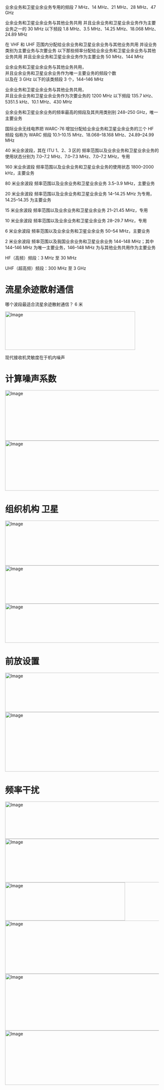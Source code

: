 业余业务和卫星业余业务专用的频段   7 MHz、14 MHz、21 MHz、28 MHz、47 GHz

业余业务和卫星业余业务与其他业务共用
并且业余业务和卫星业余业务作为主要业务之一的 30 MHz 以下频段   1.8 MHz、3.5 MHz、14.25 MHz、18.068 MHz、24.89 MHz

在 VHF 和 UHF 范围内分配给业余业务和卫星业余业务与其他业务共用
并设业务类别为主要业务与次要业务
以下那些频率分配给业余业务和卫星业余业务与其他业务共用
并且业余业务和卫星业余业务作为主要业务  50 MHz、144 MHz

业余业务和卫星业余业务与其他业务共用，  
并且业余业务和卫星业余业务作为唯一主要业务的频段个数  
以及在 3 GHz 以下的该类频段   3 个，144–146 MHz

业余业务和卫星业余业务与其他业务共用，  
并且业余业务和卫星业余业务作为次要业务的 1200 MHz 以下频段  135.7 kHz、5351.5 kHz、10.1 MHz、430 MHz

业余业务和卫星业余业务的频率最高的频段及其共用类别别       248–250 GHz，唯一主要业务

国际业余无线电界把 WARC-76 增加分配给业余业务和卫星业余业务的三个 HF 频段
俗称为 WARC 频段        10.1–10.15 MHz、18.068–18.168 MHz、24.89–24.99 MHz

40 米业余波段，其在 ITU 1、2、3 区的
频率范围以及业余业务和卫星业余业务的使用状态分别为
7.0–7.2 MHz、7.0–7.3 MHz、7.0–7.2 MHz，专用

160 米业余波段
频率范围以及业余业务和卫星业余业务的使用状态
 1800–2000 kHz，主要业务

80 米业余波段
频率范围以及业余业务和卫星业余业务
3.5–3.9 MHz，主要业务

20 米业余波段
频率范围以及业余业务和卫星业余业务
14–14.25 MHz 为专用，14.25–14.35 为主要业务

15 米业余波段
频率范围以及业余业务和卫星业余业务
21–21.45 MHz，专用

10 米业余波段
频率范围以及业余业务和卫星业余业务
28–29.7 MHz，专用

6 米业余波段
频率范围以及业余业务和卫星业余业务
50–54 MHz，主要业务

2 米业余波段
频率范围以及我国业余业务和卫星业余业务
144–148 MHz；其中 144–146 MHz 为唯一主要业务，146–148 MHz 为与其他业务共用作为主要业务


HF（高频）频段：3 MHz 至 30 MHz

UHF（超高频）频段：300 MHz 至 3 GHz

# 流星余迹散射通信

哪个波段最适合流星余迹散射通信？
6 米

<img width="426" height="126" alt="Image" src="https://github.com/user-attachments/assets/2d839a29-7fc2-4ae4-a87b-ea53eaaf44bc" />





现代接收机灵敏度在于机内噪声

  


# 计算噪声系数

<img width="567" height="165" alt="Image" src="https://github.com/user-attachments/assets/878434f0-846d-4762-b6dd-24e1d92a2de9" />

<img width="567" height="164" alt="Image" src="https://github.com/user-attachments/assets/18496838-3cd4-4d13-aaaa-7958ba6cb4f4" />

# 组织机构 卫星

<img width="579" height="147" alt="Image" src="https://github.com/user-attachments/assets/68926a35-561d-45db-a6b5-510f3f2442b9" />

<img width="545" height="125" alt="Image" src="https://github.com/user-attachments/assets/6873043d-9eb4-46f0-9634-a925a275e73d" />

<img width="547" height="128" alt="Image" src="https://github.com/user-attachments/assets/87245fcc-f55b-41c8-ab3c-1c816309a479" />



# 前放设置

<img width="545" height="129" alt="Image" src="https://github.com/user-attachments/assets/2b6716aa-c81f-40ff-99c5-4a1cfa74eff5" />

<img width="577" height="195" alt="Image" src="https://github.com/user-attachments/assets/dff6b032-c677-4336-bb9a-1b19cd141418" />



# 频率干扰 

<img width="505" height="122" alt="Image" src="https://github.com/user-attachments/assets/dcd0f75a-a729-4b13-8777-0f82946250aa" />

<img width="561" height="143" alt="Image" src="https://github.com/user-attachments/assets/599d702f-6079-4754-a984-764d2e216c70" />

<img width="393" height="125" alt="Image" src="https://github.com/user-attachments/assets/89897cf1-0722-4b55-911a-7da4a393fd04" />

<img width="539" height="174" alt="Image" src="https://github.com/user-attachments/assets/281f616a-682d-4b46-b304-c5f36ba77c86" />

<img width="535" height="186" alt="Image" src="https://github.com/user-attachments/assets/32d90d96-423d-46f4-8bf0-7dc00158399c" />

<img width="529" height="178" alt="Image" src="https://github.com/user-attachments/assets/40200dcd-f8db-4ded-877b-93d5619b44c7" />









